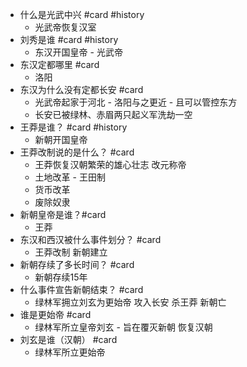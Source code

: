 - 什么是光武中兴 #card #history
	- 光武帝恢复汉室
- 刘秀是谁 #card #history
	- 东汉开国皇帝 - 光武帝
- 东汉定都哪里 #card
	- 洛阳
- 东汉为什么没有定都长安 #card
	- 光武帝起家于河北 - 洛阳与之更近 - 且可以管控东方
	- 长安已被绿林、赤眉两只起义军洗劫一空
- 王莽是谁？ #card #history
	- 新朝开国皇帝
- 王莽改制说的是什么？ #card
	- 王莽恢复汉朝繁荣的雄心壮志 改元称帝
	- 土地改革 - 王田制
	- 货币改革
	- 废除奴隶
- 新朝皇帝是谁？#card
	- 王莽
- 东汉和西汉被什么事件划分？ #card
	- 王莽改制 新朝建立
- 新朝存续了多长时间？ #card
	- 新朝存续15年
- 什么事件宣告新朝结束？ #card
	- 绿林军拥立刘玄为更始帝 攻入长安 杀王莽 新朝亡
- 谁是更始帝 #card
	- 绿林军所立皇帝刘玄 - 旨在覆灭新朝 恢复汉朝
- 刘玄是谁（汉朝） #card
	- 绿林军所立更始帝